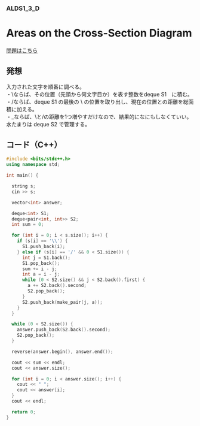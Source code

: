 ### ALDS1_3_D

# Areas on the Cross-Section Diagram

  [問題はこちら](https://onlinejudge.u-aizu.ac.jp/courses/lesson/1/ALDS1/3/ALDS1_3_D)


## 発想

  入力された文字を順番に調べる。<br>
  ・\ならば、その位置（先頭から何文字目か）を表す整数をdeque S1　に積む。<br>
  ・/ならば、deque S1 の最後の \ の位置を取り出し、現在の位置との距離を総面積に加える。<br>
  ・_ならば、\と/の距離を1つ増やすだけなので、結果的になにもしなくていい。
  水たまりは deque S2 で管理する。


## コード（C++）

```cpp
#include <bits/stdc++.h>
using namespace std;

int main() {

  string s;
  cin >> s;

  vector<int> answer;

  deque<int> S1;
  deque<pair<int, int>> S2;
  int sum = 0;

  for (int i = 0; i < s.size(); i++) {  
    if (s[i] == '\\') {
      S1.push_back(i);
    } else if (s[i] == '/' && 0 < S1.size()) {
      int j = S1.back();
      S1.pop_back();
      sum += i - j;
      int a = i - j;
      while (0 < S2.size() && j < S2.back().first) {
        a += S2.back().second;
        S2.pop_back();
      }
      S2.push_back(make_pair(j, a));
    }
  }

  while (0 < S2.size()) {
    answer.push_back(S2.back().second);
    S2.pop_back();
  }

  reverse(answer.begin(), answer.end());

  cout << sum << endl;
  cout << answer.size();

  for (int i = 0; i < answer.size(); i++) {
    cout << " ";
    cout << answer[i];
  }
  cout << endl;

  return 0;
}
```

